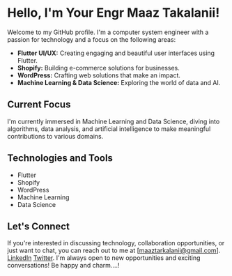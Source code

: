# Hello, I'm Your Engr Maaz Takalanii!
Welcome to my GitHub profile. I'm a computer system engineer with a passion for technology and a focus on the following areas:

- **Flutter UI/UX:** Creating engaging and beautiful user interfaces using Flutter.
- **Shopify:** Building e-commerce solutions for businesses.
- **WordPress:** Crafting web solutions that make an impact.
- **Machine Learning & Data Science:** Exploring the world of data and AI.

## Current Focus

I'm currently immersed in Machine Learning and Data Science, diving into algorithms, data analysis, and artificial intelligence to make meaningful contributions to various domains.

## Technologies and Tools

- Flutter
- Shopify
- WordPress
- Machine Learning
- Data Science

## Let's Connect

If you're interested in discussing technology, collaboration opportunities, or just want to chat, you can reach out to me at 
[maaztarkalanii@gmail.com].
[LinkedIn](https://www.linkedin.com/in/yourprofile)
[Twitter](https://twitter.com/yourhandle). 
I'm always open to new opportunities and exciting conversations!
Be happy and charm....!
